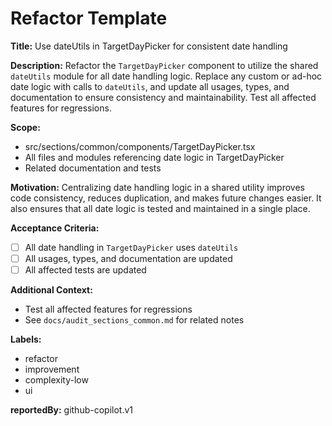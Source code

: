 # Refactor Template

**Title:**
Use dateUtils in TargetDayPicker for consistent date handling

**Description:**
Refactor the `TargetDayPicker` component to utilize the shared `dateUtils` module for all date handling logic. Replace any custom or ad-hoc date logic with calls to `dateUtils`, and update all usages, types, and documentation to ensure consistency and maintainability. Test all affected features for regressions.

**Scope:**
- src/sections/common/components/TargetDayPicker.tsx
- All files and modules referencing date logic in TargetDayPicker
- Related documentation and tests

**Motivation:**
Centralizing date handling logic in a shared utility improves code consistency, reduces duplication, and makes future changes easier. It also ensures that all date logic is tested and maintained in a single place.

**Acceptance Criteria:**
- [ ] All date handling in `TargetDayPicker` uses `dateUtils`
- [ ] All usages, types, and documentation are updated
- [ ] All affected tests are updated

**Additional Context:**
- Test all affected features for regressions
- See `docs/audit_sections_common.md` for related notes

**Labels:**
- refactor
- improvement
- complexity-low
- ui

**reportedBy:** github-copilot.v1
